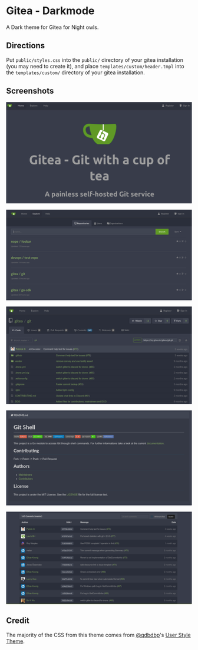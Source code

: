 # Gitea - Darkmode

A Dark theme for Gitea for Night owls.

## Directions

Put `public/styles.css` into the `public/` directory of your gitea installation (you may need to create it), and place `templates/custom/header.tmpl` into the `templates/custom/` directory of your gitea installation.

## Screenshots

![Landing Page](/images/1.png)

![Explore Page](/images/2.png)

![Repository Page](/images/3.png)

![Markdown Rendering Example](/images/4.png)

![Commits List](/images/5.png)

## Credit

The majority of the CSS from this theme comes from [@qdbdbp](https://github.com/qdbdbp)'s [User Style Theme](https://userstyles.org/styles/147413/gitea-io-dark-arc-green).
